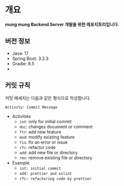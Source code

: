 # 개요
**mung mung Backend Server 개발을 위한 레포지토리입니다.**

## 버전 정보
- Java: 17
- Spring Boot: 3.2.3
- Gradle: 8.5
- 
## 커밋 규칙

커밋 메세지는 다음과 같은 형식으로 작성합니다.

```
Activity: Commit Message
```

-   Activities
    -   `int`: only for initial commit
    -   `doc`: changes document or comment
    -   `ftr`: add new feature
    -   `mod`: modify existing feature
    -   `fix`: fix an error or issue
    -   `rfc`: refactor code
    -   `add`: add new file or directory
    -   `rmv`: remove existing file or directory
-   Example
    -   `int: initial commit`
    -   `add: prettier and eslint`
    -   `rfc: refactoring code by prettier`
